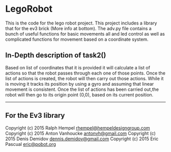 # LegoRobot
This is the code for the lego robot project.  This project includes a library that for the ev3 brick (More info at bottom).  The adv.py file contains a bunch of useful functions for basic movements all and led control as well as complicated functions for movement based on a coordinate system.

## In-Depth description of task2()
Based on list of coordinates that it is provided it will calculate a list of actions so that the robot passes through each one of those points.  Once the list of actions is created, the robot will then carry out those actions.  While it is moving it tracks its position by using a gyro and assuming that linear movement is consistent.  Once the list of actions has been carried out,the robot will then go to its origin point (0,0), based on its current position.

---

## For the Ev3 library
Copyright (c) 2015 Ralph Hempel <rhempel@hempeldesigngroup.com>
Copyright (c) 2015 Anton Vanhoucke <antonvh@gmail.com>
Copyright (c) 2015 Denis Demidov <dennis.demidov@gmail.com>
Copyright (c) 2015 Eric Pascual <eric@pobot.org>